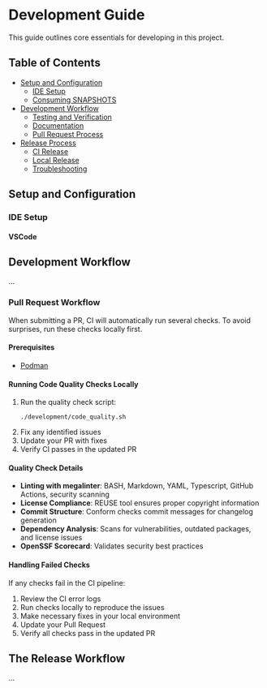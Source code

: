 # Development Guide

This guide outlines core essentials for developing in this project.

## Table of Contents
- [Setup and Configuration](#setup-and-configuration)
  - [IDE Setup](#ide-setup)
  - [Consuming SNAPSHOTS](#consuming-snapshots-from-maven-central)
- [Development Workflow](#development-workflow)
  - [Testing and Verification](#testing-format-and-lint)
  - [Documentation](#documentation)
  - [Pull Request Process](#pull-request-workflow)
- [Release Process](#the-release-workflow)
  - [CI Release](#ci-release-process)
  - [Local Release](#local-release-process)
  - [Troubleshooting](#troubleshooting)

## Setup and Configuration

### IDE Setup

#### VSCode



## Development Workflow
...

### Pull Request Workflow

When submitting a PR, CI will automatically run several checks. To avoid surprises, run these checks locally first.

#### Prerequisites
- [Podman](https://podman.io/)

#### Running Code Quality Checks Locally

1. Run the quality check script:
   ```shell
   ./development/code_quality.sh
   ```
2. Fix any identified issues
3. Update your PR with fixes
4. Verify CI passes in the updated PR

#### Quality Check Details

- **Linting with megalinter**: BASH, Markdown, YAML, Typescript, GitHub Actions, security scanning
- **License Compliance**: REUSE tool ensures proper copyright information
- **Commit Structure**: Conform checks commit messages for changelog generation
- **Dependency Analysis**: Scans for vulnerabilities, outdated packages, and license issues
- **OpenSSF Scorecard**: Validates security best practices

#### Handling Failed Checks

If any checks fail in the CI pipeline:

1. Review the CI error logs
2. Run checks locally to reproduce the issues
3. Make necessary fixes in your local environment
4. Update your Pull Request
5. Verify all checks pass in the updated PR

## The Release Workflow

...
